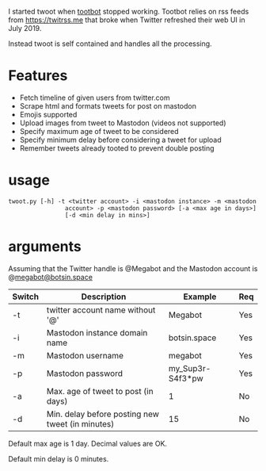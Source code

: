 I started twoot when [tootbot](https://github.com/cquest/tootbot)
stopped working. Tootbot relies on rss feeds from https://twitrss.me
that broke when Twitter refreshed their web UI in July 2019.

Instead twoot is self contained and handles all the processing.  

# Features

* Fetch timeline of given users from twitter.com
* Scrape html and formats tweets for post on mastodon
* Emojis supported
* Upload images from tweet to Mastodon (videos not supported)
* Specify maximum age of tweet to be considered
* Specify minimum delay before considering a tweet for upload
* Remember tweets already tooted to prevent double posting

# usage

```
twoot.py [-h] -t <twitter account> -i <mastodon instance> -m <mastodon
                account> -p <mastodon password> [-a <max age in days>]
                [-d <min delay in mins>]
```

# arguments

Assuming that the Twitter handle is @Megabot and the Mastodon account
is @megabot@botsin.space

|Switch |Description                                       | Example          | Req |
|-------|--------------------------------------------------|------------------|-----|
| -t    | twitter account name without '@'                 | Megabot          | Yes |
| -i    | Mastodon instance domain name                    | botsin.space     | Yes |
| -m    | Mastodon username                                | megabot          | Yes |
| -p    | Mastodon password                                | my_Sup3r-S4f3*pw | Yes |
| -a    | Max. age of tweet to post (in days)              | 1                | No  |
| -d    | Min. delay before posting new tweet (in minutes) | 15               | No  |

Default max age is 1 day. Decimal values are OK.

Default min delay is 0 minutes.